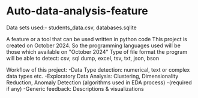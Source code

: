 # Auto-data-analysis-feature
Data sets used:- students_data.csv, databases.sqlite


A feature or a tool that can be used written in python code 
This project is created on October 2024. 
So the programming languages used will be those which available on "October 2024"
Type of file format the program will be able to detect: csv, sql dump, excel, tsv, txt, json, bson



Workflow of this project:
-Data Type detection: numerical, text or complex data types etc.
-Exploratory Data Analysis: Clustering, Dimensionality Reduction, Anomaly Detection (algorithms used in EDA process) 
-(required if any)
-Generic feedback: Descriptions & visualizations
